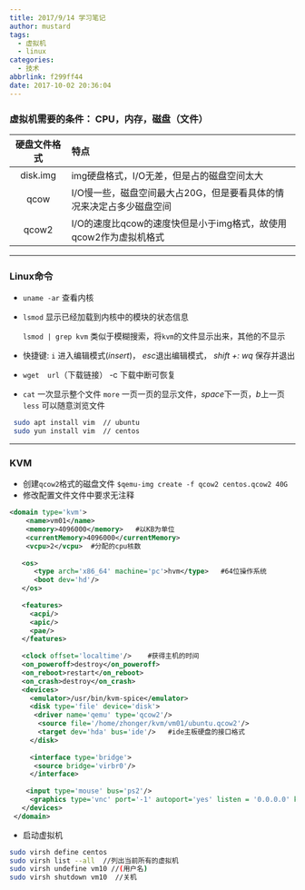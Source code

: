 ```yaml
---
title: 2017/9/14 学习笔记
author: mustard
tags:
  - 虚拟机
  - linux
categories:
  - 技术
abbrlink: f299ff44
date: 2017-10-02 20:36:04
---
```


### 虚拟机需要的条件： CPU，内存，磁盘（文件）

|  硬盘文件格式  | 特点                                       |
| :------: | :--------------------------------------- |
| disk.img | img硬盘格式，I/O无差，但是占的磁盘空间太大                 |
|   qcow   | I/O慢一些，磁盘空间最大占20G，但是要看具体的情况来决定占多少磁盘空间    |
|  qcow2   | I/O的速度比qcow的速度快但是小于img格式，故使用qcow2作为虚拟机格式 |

***

### Linux命令

- `uname -ar` 查看内核

- `lsmod` 显示已经加载到内核中的模块的状态信息

  `lsmod | grep kvm` 类似于模糊搜索，将`kvm`的文件显示出来，其他的不显示

- 快捷键:  `i` 进入编辑模式(*insert*)，   *esc*退出编辑模式，  *shift +:  wq* 保存并退出

- `wget  url`（下载链接） -c 下载中断可恢复

- `cat` 一次显示整个文件 `more` 一页一页的显示文件，*space*下一页，*b*上一页 `less` 可以随意浏览文件

```bash
 sudo apt install vim  // ubuntu
 sudo yun install vim  // centos
```

***

### KVM

- 创建`qcow2`格式的磁盘文件 `$qemu-img create -f qcow2 centos.qcow2 40G`
- 修改配置文件文件中要求无注释

```xml
<domain type='kvm'>
    <name>vm01</name>
    <memory>4096000</memory>   #以KB为单位
    <currentMemory>4096000</currentMemory>
    <vcpu>2</vcpu>  #分配的cpu核数
 
   <os>
      <type arch='x86_64' machine='pc'>hvm</type>   #64位操作系统
      <boot dev='hd'/>   
   </os>
 
   <features>
     <acpi/>
     <apic/>
     <pae/>
   </features>
 
   <clock offset='localtime'/>    #获得主机的时间
   <on_poweroff>destroy</on_poweroff>  
   <on_reboot>restart</on_reboot>
   <on_crash>destroy</on_crash>
   <devices>
     <emulator>/usr/bin/kvm-spice</emulator>
     <disk type='file' device='disk'>
      <driver name='qemu' type='qcow2'/>
       <source file='/home/zhonger/kvm/vm01/ubuntu.qcow2'/>
       <target dev='hda' bus='ide'/>   #ide主板硬盘的接口格式
     </disk>
 
     <interface type='bridge'>
      <source bridge='virbr0'/>
     </interface>
 
    <input type='mouse' bus='ps2'/>
     <graphics type='vnc' port='-1' autoport='yes' listen = '0.0.0.0' keymap='en-us'/>
   </devices>
 </domain>
```

- 启动虚拟机

```bash
sudo virsh define centos 
sudo virsh list --all  //列出当前所有的虚拟机
sudo virsh undefine vm10 //(用户名)
sudo virsh shutdown vm10  //关机
```